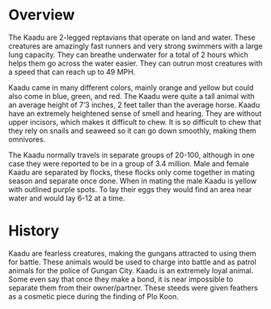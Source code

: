 # Overview

The Kaadu are 2-legged reptavians that operate on land and water.
These creatures are amazingly fast runners and very strong swimmers with a large lung capacity.
They can breathe underwater for a total of 2 hours which helps them go across the water easier.
They can outrun most creatures with a speed that can reach up to 49 MPH.

Kaadu came in many different colors, mainly orange and yellow but could also come in blue, green, and red.
The Kaadu were quite a tall animal with an average height of 7’3 inches, 2 feet taller than the average horse.
Kaadu have an extremely heightened sense of smell and hearing.
They are without upper incisors, which makes it difficult to chew.
It is so difficult to chew that they rely on snails and seaweed so it can go down smoothly, making them omnivores.

The Kaadu normally travels in separate groups of 20-100, although in one case they were reported to be in a group of 3.4 million.
Male and female Kaadu are separated by flocks, these flocks only come together in mating season and separate once done.
When in mating the male Kaadu is yellow with outlined purple spots.
To lay their eggs they would find an area near water and would lay 6-12 at a time.

# History

Kaadu are fearless creatures, making the gungans attracted to using them for battle.
These animals would be used to charge into battle and as patrol animals for the police of Gungan City.
Kaadu is an extremely loyal animal.
Some even say that once they make a bond, it is near impossible to separate them from their owner/partner.
These steeds were given feathers as a cosmetic piece during the finding of Plo Koon.
